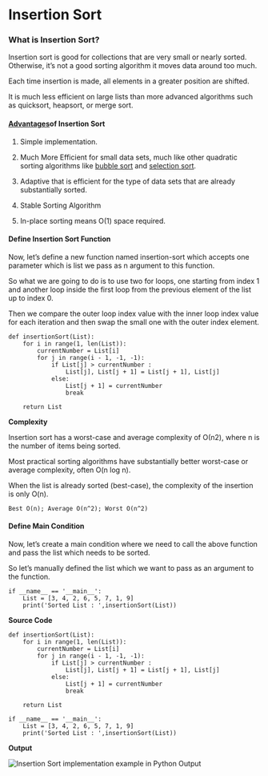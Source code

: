 Insertion Sort
==============

### What is Insertion Sort?

Insertion sort is good for collections that are very small or nearly sorted. Otherwise, it’s not a good sorting algorithm it moves data around too much.

Each time insertion is made, all elements in a greater position are shifted.

It is much less efficient on large lists than more advanced algorithms such as quicksort, heapsort, or merge sort.

#### [Advantages](https://en.wikipedia.org/wiki/Insertion_sort)of Insertion Sort

1.  Simple implementation.

2.  Much More Efficient for small data sets, much like other quadratic sorting algorithms like [bubble sort](https://codezup.com//bubble-sort-implementation-example-in-python/) and [selection sort](https://codezup.com//selection-sort-using-for-loop-in-python/).

3.  Adaptive that is efficient for the type of data sets that are already substantially sorted.

4.  Stable Sorting Algorithm

5.  In-place sorting means O(1) space required.

#### Define Insertion Sort Function

Now, let’s define a new function named insertion-sort which accepts one parameter which is list we pass as n argument to this function.

So what we are going to do is to use two for loops, one starting from index 1 and another loop inside the first loop from the previous element of the list up to index 0.

Then we compare the outer loop index value with the inner loop index value for each iteration and then swap the small one with the outer index element.

    def insertionSort(List):
        for i in range(1, len(List)):
            currentNumber = List[i]
            for j in range(i - 1, -1, -1):
                if List[j] > currentNumber :
                    List[j], List[j + 1] = List[j + 1], List[j]
                else:
                    List[j + 1] = currentNumber
                    break

        return List

**Complexity**

Insertion sort has a worst-case and average complexity of О(n2), where n is the number of items being sorted.

Most practical sorting algorithms have substantially better worst-case or average complexity, often O(n log n).

When the list is already sorted (best-case), the complexity of the insertion is only O(n).

    Best O(n); Average O(n^2); Worst O(n^2)

#### Define Main Condition

Now, let’s create a main condition where we need to call the above function and pass the list which needs to be sorted.

So let’s manually defined the list which we want to pass as an argument to the function.

    if __name__ == '__main__':
        List = [3, 4, 2, 6, 5, 7, 1, 9]
        print('Sorted List : ',insertionSort(List))

**Source Code**

    def insertionSort(List):
        for i in range(1, len(List)):
            currentNumber = List[i]
            for j in range(i - 1, -1, -1):
                if List[j] > currentNumber :
                    List[j], List[j + 1] = List[j + 1], List[j]
                else:
                    List[j + 1] = currentNumber
                    break

        return List

    if __name__ == '__main__':
        List = [3, 4, 2, 6, 5, 7, 1, 9]
        print('Sorted List : ',insertionSort(List))

**Output**

![Insertion Sort implementation example in Python Output](https://i2.wp.com/codezup.com/wp-content/uploads/2020/01/Insertion-Sort-implementation-example-in-Python.png?resize=665%2C163&ssl=1)
